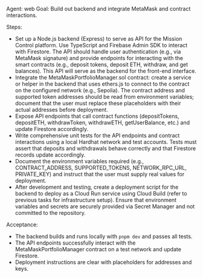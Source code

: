 Agent: web
Goal: Build out backend and integrate MetaMask and contract interactions.

Steps:
- Set up a Node.js backend (Express) to serve as API for the Mission Control platform. Use TypeScript and Firebase Admin SDK to interact with Firestore. The API should handle user authentication (e.g., via MetaMask signature) and provide endpoints for interacting with the smart contracts (e.g., deposit tokens, deposit ETH, withdraw, and get balances). This API will serve as the backend for the front-end interface.
- Integrate the MetaMaskPortfolioManager.sol contract: create a service or helper in the backend that uses ethers.js to connect to the contract on the configured network (e.g., Sepolia). The contract address and supported token addresses should be read from environment variables; document that the user must replace these placeholders with their actual addresses before deployment.
- Expose API endpoints that call contract functions (depositTokens, depositETH, withdrawToken, withdrawETH, getUserBalance, etc.) and update Firestore accordingly.
- Write comprehensive unit tests for the API endpoints and contract interactions using a local Hardhat network and test accounts. Tests must assert that deposits and withdrawals behave correctly and that Firestore records update accordingly.
- Document the environment variables required (e.g., CONTRACT_ADDRESS, SUPPORTED_TOKENS, NETWORK_RPC_URL, PRIVATE_KEY) and instruct that the user must supply real values for deployment.
- After development and testing, create a deployment script for the backend to deploy as a Cloud Run service using Cloud Build (refer to previous tasks for infrastructure setup). Ensure that environment variables and secrets are securely provided via Secret Manager and not committed to the repository.

Acceptance:
- The backend builds and runs locally with `pnpm dev` and passes all tests.
- The API endpoints successfully interact with the MetaMaskPortfolioManager contract on a test network and update Firestore.
- Deployment instructions are clear with placeholders for addresses and keys.
